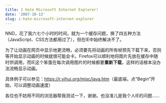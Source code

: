 ```yaml
---
title: I Hate Microsoft Internet Explorer!
date: '2007-10-13'
slug: i-hate-microsoft-internet-explorer
---
```


NND，花了我六七个小时的时间，就为一个缓存问题，换了四五种方法（JavaScript、CSS方法都用过了），但在IE中始终解决不了。

为了让动画在网页中显示地更流畅，必须要先将动画的所有帧预先下载下来，否则等开始显示动画的时候就很可能会卡。Firefox可以顺利地将图片先放在缓存中随时供调用，而IE这个笨蛋在每次调用图片的时候都要**重新下载**，这样的话根本没办法流畅显示动画。

具体例子可以参见：<https://r.yihui.org/misc/java.htm>（最底端，点“Begin”开始，可以调整动画速度）

各位也不妨用不同的浏览器帮我测试一下，谢谢。也没准儿是我个人IE的问题……

